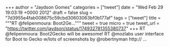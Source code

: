 
+++
author = "Jaydson Gomes"
categories = ["tweet"]
date = "Wed Feb 29 19:03:19 +0000 2012"
draft = false
slug = "7d3955e4fab008675c59cbd30603063bf0b177af"
tags = ["tweet"]
title = """RT @felipenmoura: Boot2Ge..."""
tweet = true
micro = true
tweet_url = "https://twitter.com/jaydson/status/174932781355380737"
+++
RT @felipenmoura: Boot2Gecko will be awesome! RT @mozlabs user interface for Boot to Gecko w/lots of screenshots by @robertnyman http:// ...
